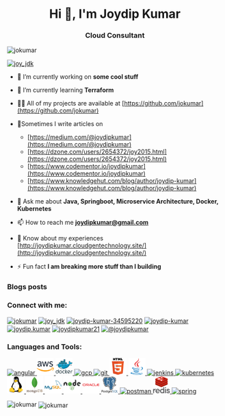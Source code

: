 <h1 align="center">Hi 👋, I'm Joydip Kumar</h1>
<h3 align="center">Cloud Consultant</h3>

<p align="left"> <img src="https://komarev.com/ghpvc/?username=jokumar&label=Profile%20views&color=0e75b6&style=flat" alt="jokumar" /> </p>

<p align="left"> <a href="https://twitter.com/joy_jdk" target="blank"><img src="https://img.shields.io/twitter/follow/joy_jdk?logo=twitter&style=for-the-badge" alt="joy_jdk" /></a> </p>

- 🔭 I’m currently working on **some cool stuff**

- 🌱 I’m currently learning **Terraform**

- 👨‍💻 All of my projects are available at [https://github.com/jokumar](https://github.com/jokumar)

- 📝Sometimes I write articles on   
  - [https://medium.com/@joydipkumar](https://medium.com/@joydipkumar)
  - [https://dzone.com/users/2654372/joy2015.html](https://dzone.com/users/2654372/joy2015.html)
  - [https://www.codementor.io/joydipkumar](https://www.codementor.io/joydipkumar)
  - [https://www.knowledgehut.com/blog/author/joydip-kumar](https://www.knowledgehut.com/blog/author/joydip-kumar)    

- 💬 Ask me about **Java, Springboot, Microservice Architecture, Docker, Kubernetes**

- 📫 How to reach me **joydipkumar@gmail.com**

- 📄 Know about my experiences [http://joydipkumar.cloudgentechnology.site/](http://joydipkumar.cloudgentechnology.site/)

- ⚡ Fun fact **I am breaking more stuff than I building**

### Blogs posts
<!-- BLOG-POST-LIST:START -->
<!-- BLOG-POST-LIST:END -->

<h3 align="left">Connect with me:</h3>
<p align="left">
<a href="https://dev.to/jokumar" target="blank"><img align="center" src="https://raw.githubusercontent.com/rahuldkjain/github-profile-readme-generator/master/src/images/icons/Social/devto.svg" alt="jokumar" height="30" width="40" /></a>
<a href="https://twitter.com/joy_jdk" target="blank"><img align="center" src="https://raw.githubusercontent.com/rahuldkjain/github-profile-readme-generator/master/src/images/icons/Social/twitter.svg" alt="joy_jdk" height="30" width="40" /></a>
<a href="https://linkedin.com/in/joydip-kumar-34595220" target="blank"><img align="center" src="https://raw.githubusercontent.com/rahuldkjain/github-profile-readme-generator/master/src/images/icons/Social/linked-in-alt.svg" alt="joydip-kumar-34595220" height="30" width="40" /></a>
<a href="https://stackoverflow.com/users/joydip-kumar" target="blank"><img align="center" src="https://raw.githubusercontent.com/rahuldkjain/github-profile-readme-generator/master/src/images/icons/Social/stack-overflow.svg" alt="joydip-kumar" height="30" width="40" /></a>
<a href="https://fb.com/joydip.kumar" target="blank"><img align="center" src="https://raw.githubusercontent.com/rahuldkjain/github-profile-readme-generator/master/src/images/icons/Social/facebook.svg" alt="joydip.kumar" height="30" width="40" /></a>
<a href="https://instagram.com/joydipkumar21" target="blank"><img align="center" src="https://raw.githubusercontent.com/rahuldkjain/github-profile-readme-generator/master/src/images/icons/Social/instagram.svg" alt="joydipkumar21" height="30" width="40" /></a>
<a href="https://medium.com/@joydipkumar" target="blank"><img align="center" src="https://raw.githubusercontent.com/rahuldkjain/github-profile-readme-generator/master/src/images/icons/Social/medium.svg" alt="@joydipkumar" height="30" width="40" /></a>
</p>

<h3 align="left">Languages and Tools:</h3>
<p align="left"> <a href="https://angular.io" target="_blank" rel="noreferrer"> <img src="https://angular.io/assets/images/logos/angular/angular.svg" alt="angular" width="40" height="40"/> </a> <a href="https://aws.amazon.com" target="_blank" rel="noreferrer"> <img src="https://raw.githubusercontent.com/devicons/devicon/master/icons/amazonwebservices/amazonwebservices-original-wordmark.svg" alt="aws" width="40" height="40"/> </a> <a href="https://www.docker.com/" target="_blank" rel="noreferrer"> <img src="https://raw.githubusercontent.com/devicons/devicon/master/icons/docker/docker-original-wordmark.svg" alt="docker" width="40" height="40"/> </a> <a href="https://cloud.google.com" target="_blank" rel="noreferrer"> <img src="https://www.vectorlogo.zone/logos/google_cloud/google_cloud-icon.svg" alt="gcp" width="40" height="40"/> </a> <a href="https://git-scm.com/" target="_blank" rel="noreferrer"> <img src="https://www.vectorlogo.zone/logos/git-scm/git-scm-icon.svg" alt="git" width="40" height="40"/> </a> <a href="https://www.w3.org/html/" target="_blank" rel="noreferrer"> <img src="https://raw.githubusercontent.com/devicons/devicon/master/icons/html5/html5-original-wordmark.svg" alt="html5" width="40" height="40"/> </a> <a href="https://www.java.com" target="_blank" rel="noreferrer"> <img src="https://raw.githubusercontent.com/devicons/devicon/master/icons/java/java-original.svg" alt="java" width="40" height="40"/> </a> <a href="https://www.jenkins.io" target="_blank" rel="noreferrer"> <img src="https://www.vectorlogo.zone/logos/jenkins/jenkins-icon.svg" alt="jenkins" width="40" height="40"/> </a> <a href="https://kubernetes.io" target="_blank" rel="noreferrer"> <img src="https://www.vectorlogo.zone/logos/kubernetes/kubernetes-icon.svg" alt="kubernetes" width="40" height="40"/> </a> <a href="https://www.linux.org/" target="_blank" rel="noreferrer"> <img src="https://raw.githubusercontent.com/devicons/devicon/master/icons/linux/linux-original.svg" alt="linux" width="40" height="40"/> </a> <a href="https://www.mongodb.com/" target="_blank" rel="noreferrer"> <img src="https://raw.githubusercontent.com/devicons/devicon/master/icons/mongodb/mongodb-original-wordmark.svg" alt="mongodb" width="40" height="40"/> </a> <a href="https://www.mysql.com/" target="_blank" rel="noreferrer"> <img src="https://raw.githubusercontent.com/devicons/devicon/master/icons/mysql/mysql-original-wordmark.svg" alt="mysql" width="40" height="40"/> </a> <a href="https://nodejs.org" target="_blank" rel="noreferrer"> <img src="https://raw.githubusercontent.com/devicons/devicon/master/icons/nodejs/nodejs-original-wordmark.svg" alt="nodejs" width="40" height="40"/> </a> <a href="https://www.oracle.com/" target="_blank" rel="noreferrer"> <img src="https://raw.githubusercontent.com/devicons/devicon/master/icons/oracle/oracle-original.svg" alt="oracle" width="40" height="40"/> </a> <a href="https://www.postgresql.org" target="_blank" rel="noreferrer"> <img src="https://raw.githubusercontent.com/devicons/devicon/master/icons/postgresql/postgresql-original-wordmark.svg" alt="postgresql" width="40" height="40"/> </a> <a href="https://postman.com" target="_blank" rel="noreferrer"> <img src="https://www.vectorlogo.zone/logos/getpostman/getpostman-icon.svg" alt="postman" width="40" height="40"/> </a> <a href="https://redis.io" target="_blank" rel="noreferrer"> <img src="https://raw.githubusercontent.com/devicons/devicon/master/icons/redis/redis-original-wordmark.svg" alt="redis" width="40" height="40"/> </a> <a href="https://spring.io/" target="_blank" rel="noreferrer"> <img src="https://www.vectorlogo.zone/logos/springio/springio-icon.svg" alt="spring" width="40" height="40"/> </a> </p>

<p><img align="left" src="https://github-readme-stats.vercel.app/api/top-langs?username=jokumar&show_icons=true&locale=en&layout=compact" alt="jokumar" /></p>

<p>&nbsp;<img align="center" src="https://github-readme-stats.vercel.app/api?username=jokumar&show_icons=true&locale=en" alt="jokumar" /></p>
